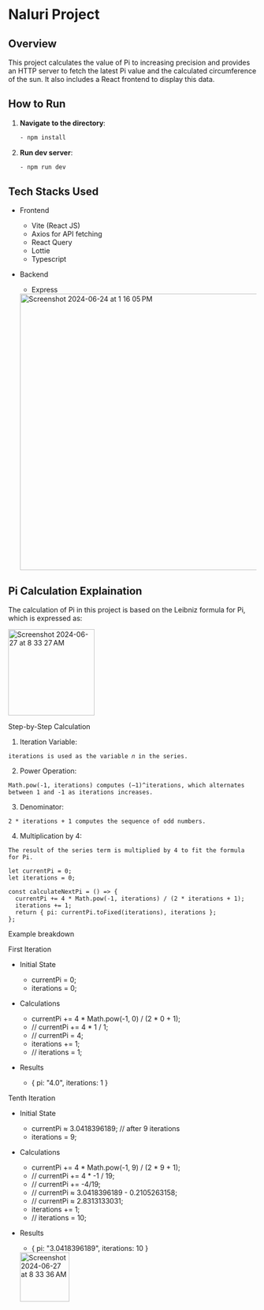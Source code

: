 # Naluri Project

## Overview

This project calculates the value of Pi to increasing precision and provides an HTTP server to fetch the latest Pi value and the calculated circumference of the sun. It also includes a React frontend to display this data.

## How to Run

1. **Navigate to the directory**:

   ```sh
   - npm install

2. **Run dev server**:

   ```sh
   - npm run dev
   
## Tech Stacks Used
- Frontend
  - Vite (React JS)
  - Axios for API fetching
  - React Query
  - Lottie
  - Typescript

- Backend
  - Express

   <img width="561" alt="Screenshot 2024-06-24 at 1 16 05 PM" src="https://github.com/axdamx/naluri-task/assets/40446823/8883719a-99d9-4f34-af61-5e6e9d4cc00b">


## Pi Calculation Explaination
The calculation of Pi in this project is based on the Leibniz formula for Pi, which is expressed as:

<img width="175" alt="Screenshot 2024-06-27 at 8 33 27 AM" src="https://github.com/axdamx/naluri-task/assets/40446823/3435ffc7-067f-4262-81f9-b561a5d472ab">


Step-by-Step Calculation

1. Iteration Variable:

```
iterations is used as the variable 𝑛 in the series.
```
2. Power Operation:

```
Math.pow(-1, iterations) computes (−1)^iterations, which alternates between 1 and -1 as iterations increases.
```

3. Denominator:
```
2 * iterations + 1 computes the sequence of odd numbers.
```

4. Multiplication by 4:
```
The result of the series term is multiplied by 4 to fit the formula for Pi.
```

```
let currentPi = 0;
let iterations = 0;

const calculateNextPi = () => {
  currentPi += 4 * Math.pow(-1, iterations) / (2 * iterations + 1);
  iterations += 1;
  return { pi: currentPi.toFixed(iterations), iterations };
};
```
Example breakdown

First Iteration
- Initial State
   - currentPi = 0;
   - iterations = 0;

- Calculations
   - currentPi += 4 * Math.pow(-1, 0) / (2 * 0 + 1);
   - // currentPi += 4 * 1 / 1;
   - // currentPi = 4;
   - iterations += 1;
   - // iterations = 1;

- Results
   - { pi: "4.0", iterations: 1 }

Tenth Iteration
- Initial State
   - currentPi ≈ 3.0418396189; // after 9 iterations
   - iterations = 9;

- Calculations
   - currentPi += 4 * Math.pow(-1, 9) / (2 * 9 + 1);
   - // currentPi += 4 * -1 / 19;
   - // currentPi += -4/19;
   - // currentPi ≈ 3.0418396189 - 0.2105263158;
   - // currentPi ≈ 2.8313133031;
   - iterations += 1;
   - // iterations = 10;

- Results
   - { pi: "3.0418396189", iterations: 10 }

   <img width="100" alt="Screenshot 2024-06-27 at 8 33 36 AM" src="https://github.com/axdamx/naluri-task/assets/40446823/f4cf9d3c-5ecb-4db6-9cef-33d2d3de804f">

